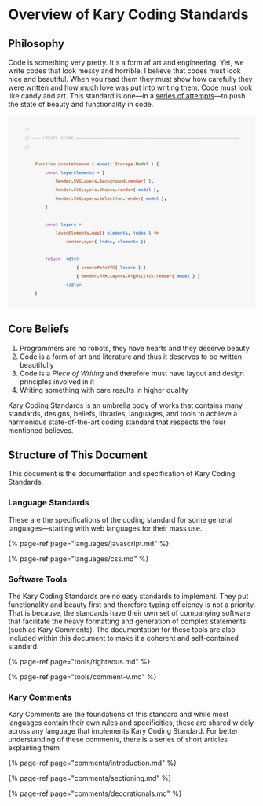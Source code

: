 # Overview of Kary Coding Standards

## Philosophy

Code is something very pretty. It's a form af art and engineering. Yet, we write codes that look messy and horrible. I believe that codes must look nice and beautiful. When you read them they must show how carefully they were written and how much love was put into writing them. Code must look like candy and art. This standard is one—in a [series of attempts](https://writings.kary.us/2017/05/16/my-journey-to-clean-code/)—to push the state of beauty and functionality in code. 

![](.gitbook/assets/screen_shot_1396-12-11_at_2.21.50_am.png)

## Core Beliefs

1. Programmers are no robots, they have hearts and they deserve beauty
2. Code is a  form of art and literature and thus it deserves to be written beautifully
3. Code is a _Piece of Writing_ and therefore must have layout and design principles involved in it
4. Writing something with care results in higher quality

Kary Coding Standards is an umbrella body of works that contains many standards, designs, beliefs, libraries, languages, and tools to achieve a harmonious state-of-the-art coding standard that respects the four mentioned believes.

## Structure of This Document

This document is the documentation and specification of Kary Coding Standards. 

### Language Standards

These are the specifications of the coding standard for some general languages—starting with web languages for their mass use.

{% page-ref page="languages/javascript.md" %}

{% page-ref page="languages/css.md" %}

### Software Tools

The Kary Coding Standards are no easy standards to implement. They put functionality and beauty first and therefore typing efficiency is not a priority. That is because, the standards have their own set of companying software that facilitate the heavy formatting and generation of complex statements \(such as Kary Comments\). The documentation for these tools are also included within this document to make it a coherent and self-contained standard.

{% page-ref page="tools/righteous.md" %}

{% page-ref page="tools/comment-v.md" %}

### Kary Comments

Kary Comments are the foundations of this standard and while most languages contain their own rules and specificities, these are shared widely across any language that implements Kary Coding Standard. For better understanding of these comments, there is a series of short articles explaining them

{% page-ref page="comments/introduction.md" %}

{% page-ref page="comments/sectioning.md" %}

{% page-ref page="comments/decorationals.md" %}



